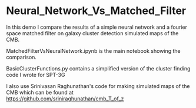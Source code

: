 # Neural_Network_Vs_Matched_Filter

In this demo I compare the results of a simple neural network and a fourier space matched filter on galaxy cluster detection simulated maps of the CMB.

MatchedFilterVsNeuralNetwork.ipynb is the main notebook showing the comparison.

BasicClusterFunctions.py contains a simplified version of the cluster finding code I wrote for SPT-3G

I also use Srinivasan Raghunathan's code for making simulated maps of the CMB which can be found at https://github.com/sriniraghunathan/cmb_T_of_z
